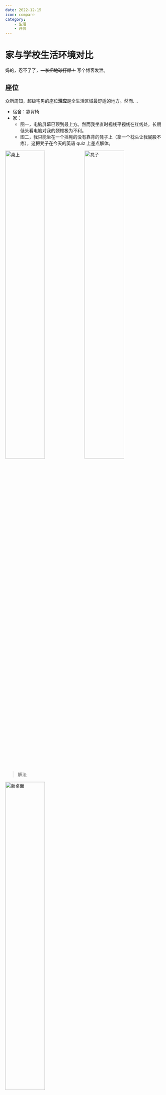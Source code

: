 ```yaml
---
date: 2022-12-15
icon: compare
category:
    - 生活
    - 评价
---
```

# 家与学校生活环境对比
妈的，忍不了了，~~一拳把地球打爆！~~ 写个博客发泄。

## 座位
众所周知，超级宅男的座位**理应**是全<span class="heimu" title="你知道的太多了">生活区</span>域最舒适的地方。然而. ..
* 宿舍：靠背椅
* 家：
    * 图一，电脑屏幕已顶到最上方。然而我坐直时视线平视线在红线处，长期低头看电脑对我的颈椎极为不利。
    * 图二，我只能坐在一个摇晃的没有靠背的凳子上（拿一个枕头让我屁股不疼），这把凳子在今天的英语 quiz 上差点解体。

<img alt="桌上" src="https://cdn.staticaly.com/gh/lxl66566/lxl66566.github.io/images/gossip/compare_home_to_college/table.jpg"  width="50%" height="50%"/><img alt="凳子" src="https://cdn.staticaly.com/gh/lxl66566/lxl66566.github.io/images/gossip/compare_home_to_college/stool.jpg"  width="50%" height="50%"/>

> 解法
<img alt="新桌面" src="https://cdn.staticaly.com/gh/lxl66566/lxl66566.github.io/images/gossip/compare_home_to_college/new_table.jpg"  width="50%" height="50%"/>

## 零食
* 宿舍：有着一大堆零食，包括但不限于薯片，糖果，其他膨化食品，饮料，麻辣小包食品，锅巴，辣条，方便面。
* 家里：一眼就很健康的水果。没了。

<img alt="桌上" src="https://cdn.staticaly.com/gh/lxl66566/lxl66566.github.io/images/gossip/compare_home_to_college/fruits.jpg"  width="50%" height="50%"/>

## 气温
* 宿舍：在双层玻璃与密封条加持下，冬季室温能维持在 22℃ 左右。（甚至某东北舍友在寝室都是短袖，不穿裤子）
* 家：室温与外界相差不到 4℃。**并导致我关节僵硬，无法在 [OSU](../hobbies/rhythm_games.md#osu) 打出满意的成绩。**

> 通过买热水袋解决
## 声音
* 宿舍：双层玻璃与高素质的左邻右舍。宿舍外声音基本不可闻，一般情况下没有外放。（但是有个舍友最近脱单，喜欢在寝室煲电话粥）
* 家：
    * 房子建于 1998 年左右，几乎没有任何隔音性的考量。我的房间听客厅可以很清楚。（听家的哪里都很清楚）
    * 双亲听力不好，手机媒体音量与铃声音量都是**最大**。电话频繁，免提接听。<span class="heimu" title="你知道的太多了">众所周知，听力差的人说话也会无意识地大声。</span>（而且他们喜欢看傻逼短视频！！！！<span class="heimu" title="你知道的太多了">啊！！！.gif</span>）
    * 有个二年级小朋友极吵，动不动要看视频听音乐在我房间外跳舞。

    总结，没有任何隔音。*今日的英语 quiz 我听到了：手机铃声，短视频外放声。（还好持续时长不长。）*

## 网络
* 宿舍：百兆宽带，接好网线。
* 家：测速（下载）通常为 10 Mbps 左右。勉强能看 B站 720p 2.5倍速 的视频。**但是！**
    * 高延迟。通常为 90 ms - 150 ms。所有竞技游戏就不要想了。
    * **稳定性极差，平均每过几十分钟会突然抽风，无法连通，下载与上传均归零。** *包括今天的英语 quiz，抽风时无法加载题目。* 抽风的恢复时间为 30s - 3min 不等。
> 已通过买新路由器（Mercury D121G）解决。测速约 150Mbps，csgo 国服延迟 40 ms.
## 干活
* 学校：想干嘛干嘛。
* 家：会被抓去干苦力。<span class="heimu" title="你知道的太多了">我本来以为回家能享受几天生活，谁知道，还不到 24h 啊！**不到  24h 啊！** 被抓去搬水了。十几箱。</span> 频繁。

## 时间安排
* 学校：想啥时候去吃饭就啥时候去吃饭。
* 家：吃饭之前一分钟能敲我三次门。
> 已沟通改善。